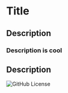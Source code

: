 # Title

## Description
### Description is cool

## Description
![GitHub License](https://img.shields.io/badge/license-BSD-blue.svg)


